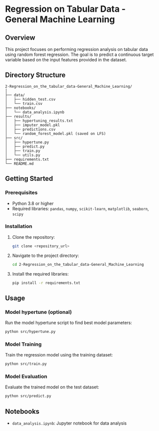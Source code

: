 # Regression on Tabular Data - General Machine Learning

## Overview
This project focuses on performing regression analysis on tabular data using random forest regression. The goal is to predict a continuous target variable based on the input features provided in the dataset.

## Directory Structure
```
2-Regression_on_the_tabular_data-General_Machine_Learning/
│
├── data/
│   ├── hidden_test.csv
│   └── train.csv
├── notebooks/
│   └── data_analysis.ipynb
├── results/
│   ├── hypertuning_results.txt
│   ├── imputer_model.pkl
│   ├── predictions.csv
│   └── random_forest_model.pkl (saved on LFS)
├── src/
│   ├── hypertune.py
│   ├── predict.py
│   ├── train.py
│   └── utils.py
├── requirements.txt
└── README.md
```

## Getting Started
### Prerequisites
- Python 3.8 or higher
- Required libraries: `pandas`, `numpy`, `scikit-learn`, `matplotlib`, `seaborn`, `scipy`

### Installation
1. Clone the repository:
    ```bash
    git clone <repository_url>
    ```
2. Navigate to the project directory:
    ```bash
    cd 2-Regression_on_the_tabular_data-General_Machine_Learning
    ```
3. Install the required libraries:
    ```bash
    pip install -r requirements.txt
    ```

## Usage
### Model hypertune (optional)
Run the model hypertune script to find best model parameters:
```bash
python src/hypertune.py
```

### Model Training
Train the regression model using the training dataset:
```bash
python src/train.py
```

### Model Evaluation
Evaluate the trained model on the test dataset:
```bash
python src/predict.py
```

## Notebooks
- `data_analysis.ipynb`: Jupyter notebook for data analysis